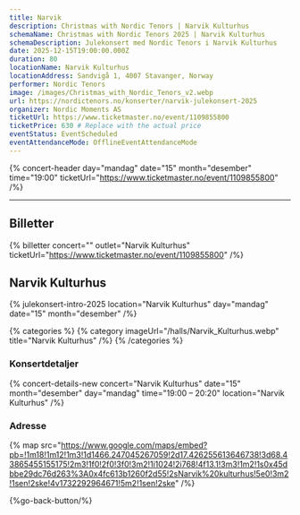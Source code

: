 ```yaml
---
title: Narvik
description: Christmas with Nordic Tenors | Narvik Kulturhus
schemaName: Christmas with Nordic Tenors 2025 | Narvik Kulturhus
schemaDescription: Julekonsert med Nordic Tenors i Narvik Kulturhus
date: 2025-12-15T19:00:00.000Z
duration: 80
locationName: Narvik Kulturhus
locationAddress: Sandvigå 1, 4007 Stavanger, Norway
performer: Nordic Tenors
image: /images/Christmas_with_Nordic_Tenors_v2.webp
url: https://nordictenors.no/konserter/narvik-julekonsert-2025
organizer: Nordic Moments AS
ticketUrl: https://www.ticketmaster.no/event/1109855800
ticketPrice: 630 # Replace with the actual price
eventStatus: EventScheduled
eventAttendanceMode: OfflineEventAttendanceMode
---
```


{% concert-header day="mandag" date="15" month="desember" time="19:00" ticketUrl="https://www.ticketmaster.no/event/1109855800" /%}

---

## Billetter

{% billetter concert="" outlet="Narvik Kulturhus" ticketUrl="https://www.ticketmaster.no/event/1109855800" /%}

## Narvik Kulturhus

{% julekonsert-intro-2025 location="Narvik Kulturhus" day="mandag" date="15" month="desember" /%}

{% categories %}
{% category imageUrl="/halls/Narvik_Kulturhus.webp" title="Narvik Kulturhus" /%}
{% /categories %}

### Konsertdetaljer

{% concert-details-new concert="Narvik Kulturhus" date="15" month="desember" day="mandag" time="19:00 – 20:20" location="Narvik Kulturhus" /%}

### Adresse

{% map src="https://www.google.com/maps/embed?pb=!1m18!1m12!1m3!1d1466.247045267059!2d17.426255613646738!3d68.43865455155175!2m3!1f0!2f0!3f0!3m2!1i1024!2i768!4f13.1!3m3!1m2!1s0x45dbbe29dc76d263%3A0x4fc613b1260f2d55!2sNarvik%20kulturhus!5e0!3m2!1sen!2ske!4v1732292964671!5m2!1sen!2ske" /%}

{%go-back-button/%}
